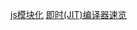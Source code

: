 [js模块化](https://developer.mozilla.org/en-US/docs/Web/JavaScript/Guide/Modules)
[即时(JIT)编译器速览](https://hacks.mozilla.org/2017/02/a-crash-course-in-just-in-time-jit-compilers/)